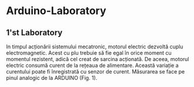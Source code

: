 # Arduino-Laboratory

## 1'st Laboratory 

In timpul acționării sistemului mecatronic, motorul electric dezvoltă cuplu electromagnetic. Acest cu
plu trebuie să fie egal în orice moment cu momentul rezistent, adică cel creat de sarcina acționată.
De aceea, motorul electric consumă curent de la rețeaua de alimentare. Această variație a curentului
poate fi înregistrată cu senzor de curent. Măsurarea se face pe pinul analogic de la ARDUINO (Fig. 1).



